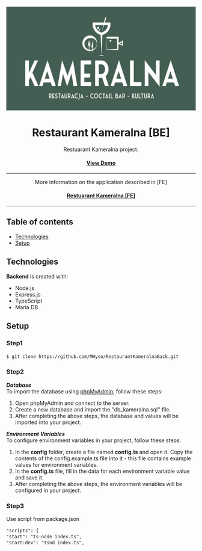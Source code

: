 <div align="center">

![Logo projektu](/logo3.png "Logo projektu")
  <h1>Restaurant Kameralna [BE]</h1>

  <p>
    Restuarant Kameralna project.
  </p>

<h4>
    <a href="https://kameralna.networkmanager.pl/">View Demo</a>
</h4>
<hr>
  <p>
    More information on the application described in [FE]
<h4>
    <a href="https://github.com/MWyso/RestaurantKameralnaFront/blob/main/README.md">Restuarant Kameralna [FE]</a>
</h4>
<hr>
  </p>
</div>

## Table of contents
* [Technologies](#technologies)
* [Setup](#setup)


## Technologies
**Backend** is created with:
* Node.js
* Express.js
* TypeScript
* Maria DB

## Setup

### Step1
``
$ git clone https://github.com/MWyso/RestaurantKameralnaBack.git
``
### Step2
***Database*** 
<br>
To import the database using [phpMyAdmin](http://localhost/phpmyadmin), follow these steps:

1. Open phpMyAdmin and connect to the server.
2. Create a new database and import the "db_kameralna.sql" file.
3. After completing the above steps, the database and values will be imported into your project.

***Environment Variables***
<br>
To configure environment variables in your project, follow these steps:

1. In the **config** folder, create a file named **config.ts** and open it.
Copy the contents of the config.example.ts file into it - this file contains example values for environment variables.
2. In the **config.ts** file, fill in the data for each environment variable value and save it.
3. After completing the above steps, the environment variables will be configured in your project.

### Step3
Use script from package.json
<br>
````
"scripts": {
"start": "ts-node index.ts",
"start:dev": "tsnd index.ts",
